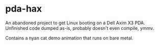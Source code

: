 # pda-hax

An abandoned project to get Linux booting on a Dell Axim X3 PDA. Unfinished code dumped as-is, probably doesn't even compile, ymmv.

Contains a nyan cat demo animation that runs on bare metal.
